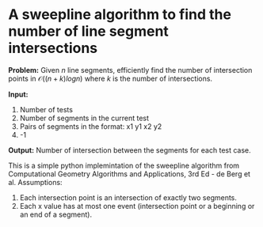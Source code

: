 # A sweepline algorithm to find the number of line segment intersections
**Problem:** Given $n$ line segments, efficiently find the number of intersection points in $\mathcal{O}((n + k) log n)$ where $k$ is the number of intersections.

**Input:**
1. Number of tests
2. Number of segments in the current test
3. Pairs of segments in the format: x1 y1 x2 y2
4. -1

**Output:** Number of intersection between the segments for each test case.

This is a simple python implemintation of the sweepline algorithm from Computational Geometry Algorithms and Applications, 3rd Ed - de Berg et al.
Assumptions:
1. Each intersection point is an intersection of exactly two segments.
2. Each x value has at most one event (intersection point or a beginning or an end of a segment).


